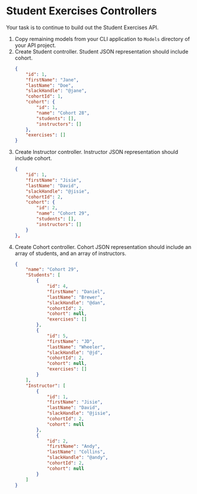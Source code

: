 # Student Exercises Controllers

Your task is to continue to build out the Student Exercises API.

1. Copy remaining models from your CLI application to `Models` directory of your API project.
1. Create Student controller. Student JSON representation should include cohort.
    ```json
    {
        "id": 1,
        "firstName": "Jane",
        "lastName": "Doe",
        "slackHandle": "@jane",
        "cohortId": 1,
        "cohort": {
            "id": 1,
            "name": "Cohort 28",
            "students": [],
            "instructors": []
        },
        "exercises": []
    }
    ```
1. Create Instructor controller. Instructor JSON representation should include cohort.
    ```json
    {
        "id": 1,
        "firstName": "Jisie",
        "lastName": "David",
        "slackHandle": "@jisie",
        "cohortId": 2,
        "cohort": {
            "id": 2,
            "name": "Cohort 29",
            "students": [],
            "instructors": []
        }
    },
    ```
1. Create Cohort controller. Cohort JSON representation should include an array of students, and an array of instructors.
    ```json
    {
        "name": "Cohort 29",
        "Students": [
            {
                "id": 4,
                "firstName": "Daniel",
                "lastName": "Brewer",
                "slackHandle": "@dan",
                "cohortId": 2,
                "cohort": null,
                "exercises": []
            },
            {
                "id": 5,
                "firstName": "JD",
                "lastName": "Wheeler",
                "slackHandle": "@jd",
                "cohortId": 2,
                "cohort": null,
                "exercises": []
            }
        ],
        "Instructor": [
            {
                "id": 1,
                "firstName": "Jisie",
                "lastName": "David",
                "slackHandle": "@jisie",
                "cohortId": 2,
                "cohort": null
            },
            {
                "id": 2,
                "firstName": "Andy",
                "lastName": "Collins",
                "slackHandle": "@andy",
                "cohortId": 2,
                "cohort": null
            }
        ]
    }
    ```


